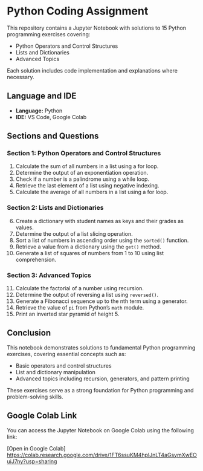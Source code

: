 # Python Coding Assignment

This repository contains a Jupyter Notebook with solutions to 15 Python programming exercises covering:

- Python Operators and Control Structures
- Lists and Dictionaries
- Advanced Topics

Each solution includes code implementation and explanations where necessary.

## Language and IDE

- **Language:** Python
- **IDE:** VS Code, Google Colab

## Sections and Questions

### Section 1: Python Operators and Control Structures

1. Calculate the sum of all numbers in a list using a for loop.
2. Determine the output of an exponentiation operation.
3. Check if a number is a palindrome using a while loop.
4. Retrieve the last element of a list using negative indexing.
5. Calculate the average of all numbers in a list using a for loop.

### Section 2: Lists and Dictionaries

6. Create a dictionary with student names as keys and their grades as values.
7. Determine the output of a list slicing operation.
8. Sort a list of numbers in ascending order using the `sorted()` function.
9. Retrieve a value from a dictionary using the `get()` method.
10. Generate a list of squares of numbers from 1 to 10 using list comprehension.

### Section 3: Advanced Topics

11. Calculate the factorial of a number using recursion.
12. Determine the output of reversing a list using `reversed()`.
13. Generate a Fibonacci sequence up to the nth term using a generator.
14. Retrieve the value of `pi` from Python’s `math` module.
15. Print an inverted star pyramid of height 5.

## Conclusion

This notebook demonstrates solutions to fundamental Python programming exercises, covering essential concepts such as:

- Basic operators and control structures
- List and dictionary manipulation
- Advanced topics including recursion, generators, and pattern printing

These exercises serve as a strong foundation for Python programming and problem-solving skills.

## Google Colab Link

You can access the Jupyter Notebook on Google Colab using the following link:

[Open in Google Colab] https://colab.research.google.com/drive/1FT6ssuKM4hplJnLT4aGsymXwEOuiJ7ny?usp=sharing
